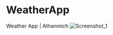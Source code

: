 # WeatherApp
Weather App | Athanmich
![Screenshot_1](https://user-images.githubusercontent.com/127024591/222963097-b38a5aaf-a07c-4568-b97c-226f6ec9417c.png)
